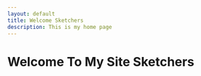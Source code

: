 ```yaml
---
layout: default
title: Welcome Sketchers
description: This is my home page 
---
```


# Welcome To My Site Sketchers 